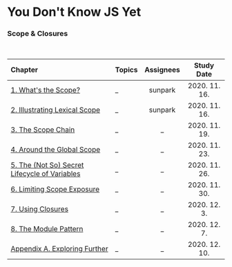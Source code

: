 # You Don't Know JS Yet

### Scope & Closures

<br>

| Chapter | Topics | Assignees | Study Date | 
|:---|:---|:---:|:---:|
| [1. What's the Scope?](./1_Whats_the_Scope.md) | _ | sunpark | 2020. 11. 16. |
| [2. Illustrating Lexical Scope](./2_Illustrating_Lexical_Scope.md) | _ | sunpark | 2020. 11. 16. |
| [3. The Scope Chain](./3_The_Scope_Chain.md) | _ | _ | 2020. 11. 19. |
| [4. Around the Global Scope](./4_Around_the_Global_Scope.md) | _ | _ | 2020. 11. 23. |
| [5. The (Not So) Secret Lifecycle of Variables](./5_The_Not_So_Secret_Lifecycle_of_Variables.md) | _ | _ | 2020. 11. 26. |
| [6. Limiting Scope Exposure](./6_Limiting_Scope_Exposure.md) | _ | _ | 2020. 11. 30. |
| [7. Using Closures](./7_Using_Closures.md) | _ | _ | 2020. 12. 3. |
| [8. The Module Pattern](./8_The_Module_Pattern.md) | _ | _ | 2020. 12. 7. |
| [Appendix A. Exploring Further](./Appendix_A_Exploring_Further.md) | _ | _ | 2020. 12. 10. |
